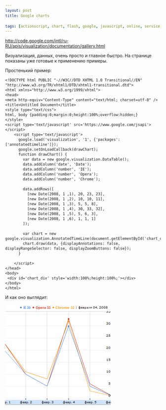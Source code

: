 ```yaml
---
layout: post
title: Google charts

tags: [actionscript, chart, flash, google, javascript, online, service, tool]
---
```


http://code.google.com/intl/ru-RU/apis/visualization/documentation/gallery.html

Визуализация, данных, очень просто и главное быстро. На странице показаны уже готовые к применению примеры.

Простенький пример:

    <!DOCTYPE html PUBLIC "-//W3C//DTD XHTML 1.0 Transitional//EN" "http://www.w3.org/TR/xhtml1/DTD/xhtml1-transitional.dtd">
    <html xmlns="http://www.w3.org/1999/xhtml">
    <head>
    <meta http-equiv="Content-Type" content="text/html; charset=utf-8" />
    <title>Untitled Document</title>
    <style type="text/css">
    html, body {padding:0;margin:0;height:100%;overflow:hidden;}
    </style>
    <script type='text/javascript' src='https://www.google.com/jsapi'></script>
        <script type='text/javascript'>
          google.load('visualization', '1', {'packages':['annotatedtimeline']});
          google.setOnLoadCallback(drawChart);
          function drawChart() {
            var data = new google.visualization.DataTable();
            data.addColumn('date', 'Date');
            data.addColumn('number', 'IE');
            data.addColumn('number', 'Opera');
            data.addColumn('number', 'Chrome');

            data.addRows([
              [new Date(2008, 1 ,1), 20, 23, 23],
              [new Date(2008, 1 ,2), 10, 10, 11],
              [new Date(2008, 1 ,3), 5, 5, 8],
              [new Date(2008, 1 ,4), 30, 33, 32],
              [new Date(2008, 1 ,5), 5, 6, 3],
              [new Date(2008, 1 ,6), 1, 1, 1]
            ]);

            var chart = new google.visualization.AnnotatedTimeLine(document.getElementById('chart_div'));
            chart.draw(data, {displayAnnotations: false, displayRangeSelector: false, displayZoomButtons: false});
          }

        </script>
    </head>
    <body>
     <div id='chart_div' style='width:100%;height:100%;'></div>
    </body>
    </html>

И как оно выглядит:

![screenshot](/images/wp/1.png)
